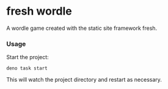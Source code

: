 # fresh wordle

A wordle game created with the static site framework fresh.

### Usage

Start the project:

```
deno task start
```

This will watch the project directory and restart as necessary.
